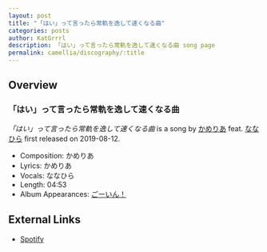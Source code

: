 ```yaml
---
layout: post
title: "「はい」って言ったら常軌を逸して速くなる曲"
categories: posts
author: KatGrrrl
description: 「はい」って言ったら常軌を逸して速くなる曲 song page
permalink: camellia/discography/:title
---
```


## Overview

### 「はい」って言ったら常軌を逸して速くなる曲

*「はい」って言ったら常軌を逸して速くなる曲* is a song by [かめりあ](<{% link postsWiki/_posts/2023-12-10-camellia.md %}>) feat. [ななひら](#) first released on 2019-08-12.

* Composition: かめりあ
* Lyrics: かめりあ
* Vocals: ななひら
* Length: 04:53
* Album Appearances: [ごーいん！](<{% link postsInclude/_posts/camellia/albums/Goin/2023-12-21-Goin.md %}>)

## External Links

* [Spotify](https://open.spotify.com/track/0HUGL7rKvVtVV0VhFqGMZO?si=6809b61d574b4a20)
